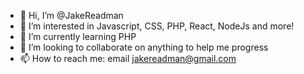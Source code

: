 - 👋 Hi, I’m @JakeReadman
- 👀 I’m interested in Javascript, CSS, PHP, React, NodeJs and more!
- 🌱 I’m currently learning PHP
- 💞️ I’m looking to collaborate on anything to help me progress
- 📫 How to reach me: email jakereadman@gmail.com

